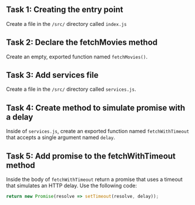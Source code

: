 ## Task 1: Creating the entry point

Create a file in the `/src/` directory called `index.js`

## Task 2: Declare the fetchMovies method

Create an empty, exported function named `fetchMovies()`.

## Task 3: Add services file

Create a file in the `/src/` directory called `services.js`.

## Task 4: Create method to simulate promise with a delay

Inside of `services.js`, create an exported function named `fetchWithTimeout` that accepts a single argument named `delay`.

## Task 5: Add promise to the fetchWithTimeout method

Inside the body of `fetchWithTimeout` return a promise that uses a timeout that simulates an HTTP delay. Use the following code:

```js
return new Promise(resolve => setTimeout(resolve, delay));
```

